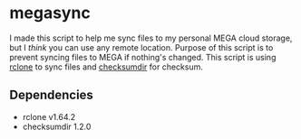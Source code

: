 # megasync

I made this script to help me sync files to my personal MEGA cloud storage, but I *think* you can use any remote location. Purpose of this script is to prevent syncing files to MEGA if nothing's changed. This script is using [rclone](https://rclone.org/) to sync files and [checksumdir](https://pypi.org/project/checksumdir/) for checksum.


## Dependencies

- rclone v1.64.2
- checksumdir 1.2.0
